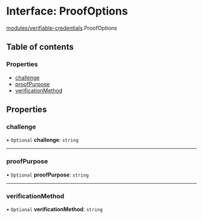 # Interface: ProofOptions

[modules/verifiable-credentials](../modules/modules_verifiable_credentials.md).ProofOptions

## Table of contents

### Properties

- [challenge](modules_verifiable_credentials.ProofOptions.md#challenge)
- [proofPurpose](modules_verifiable_credentials.ProofOptions.md#proofpurpose)
- [verificationMethod](modules_verifiable_credentials.ProofOptions.md#verificationmethod)

## Properties

### challenge

• `Optional` **challenge**: `string`

___

### proofPurpose

• `Optional` **proofPurpose**: `string`

___

### verificationMethod

• `Optional` **verificationMethod**: `string`
